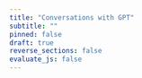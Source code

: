 ```yaml
---
title: "Conversations with GPT"
subtitle: ""
pinned: false
draft: true
reverse_sections: false
evaluate_js: false
---
```

